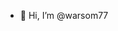 - 👋 Hi, I’m @warsom77

<!---
warsom77/warsom77 is a ✨ special ✨ repository because its `README.md` (this file) appears on your GitHub profile.
You can click the Preview link to take a look at your changes.
--->
